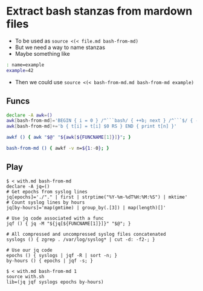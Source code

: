 # Extract bash stanzas from mardown files

- To be used as `source <(< file.md bash-from-md)`
- But we need a way to name stanzas
- Maybe something like

```bash
: name=example
example=42
```

- Then we could use `source <(< bash-from-md.md bash-from-md example)`

## Funcs

```bash
declare -A awk=()
awk[bash-from-md]='BEGIN { i = 0 } /^```bash/ { ++b; next } /^```$/ { --b; ++i } '
awk[bash-from-md]+='b { t[i] = t[i] $0 RS } END { print t[n] }'

awkf () { awk "$@" "${awk[${FUNCNAME[1]}]}"; }

bash-from-md () { awkf -v n=${1:-0}; }
```

## Play

```console
$ < with.md bash-from-md
declare -A jq=()
# Get epochs from syslog lines
jq[epochs]='./"." | first | strptime("%Y-%m-%dT%H:%M:%S") | mktime'
# Count syslog lines by hours
jq[by-hours]='map(gmtime) | group_by(.[3]) | map(length)[]'

# Use jq code associated with a func
jqf () { jq -M "${jq[${FUNCNAME[1]}]}" "$@"; }

# All compressed and uncompressed syslog files concatenated
syslogs () { zgrep . /var/log/syslog* | cut -d: -f2-; }

# Use our jq code
epochs () { syslogs | jqf -R | sort -n; }
by-hours () { epochs | jqf -s; }

$ < with.md bash-from-md 1
source with.sh
lib=(jq jqf syslogs epochs by-hours)
```

[Local Variables:]::
[indent-tabs-mode: nil]::
[End:]::
